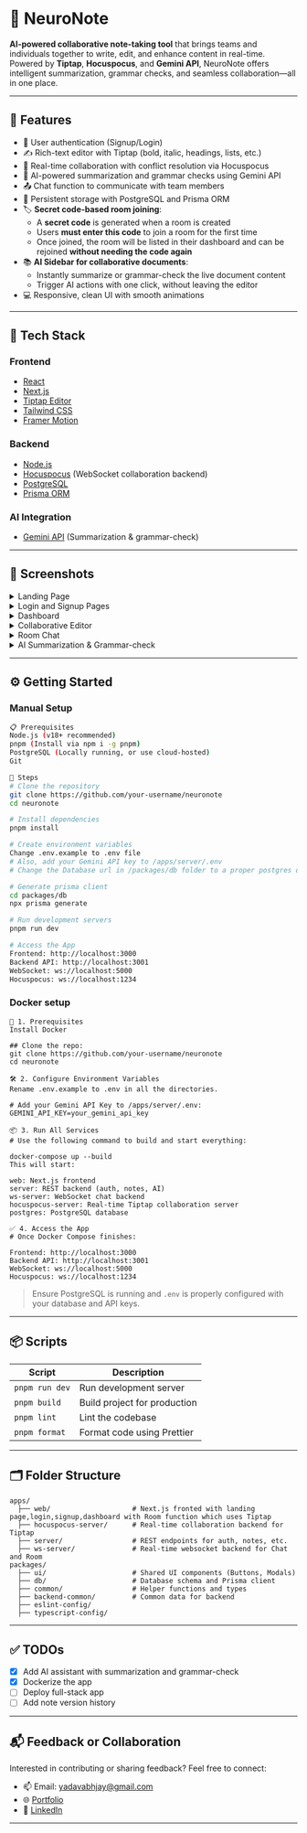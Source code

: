 # 🧠 NeuroNote

**AI-powered collaborative note-taking tool** that brings teams and individuals together to write, edit, and enhance content in real-time. Powered by **Tiptap**, **Hocuspocus**, and **Gemini API**, NeuroNote offers intelligent summarization, grammar checks, and seamless collaboration—all in one place.

---

## 🚀 Features

* 🔐 User authentication (Signup/Login)
* ✍️ Rich-text editor with Tiptap (bold, italic, headings, lists, etc.)
* 🔁 Real-time collaboration with conflict resolution via Hocuspocus
* 🧠 AI-powered summarization and grammar checks using Gemini API
* 📤 Chat function to communicate with team members
* 💾 Persistent storage with PostgreSQL and Prisma ORM
* 🏷️ **Secret code-based room joining**:
  - A **secret code** is generated when a room is created
  - Users **must enter this code** to join a room for the first time
  - Once joined, the room will be listed in their dashboard and can be rejoined **without needing the code again**
* 📚 **AI Sidebar for collaborative documents**:
  - Instantly summarize or grammar-check the live document content
  - Trigger AI actions with one click, without leaving the editor
* 💻 Responsive, clean UI with smooth animations

---

## 🧰 Tech Stack

### Frontend

* [React](https://reactjs.org/)
* [Next.js](https://nextjs.org/)
* [Tiptap Editor](https://tiptap.dev/)
* [Tailwind CSS](https://tailwindcss.com/)
* [Framer Motion](https://www.framer.com/motion/)

### Backend

* [Node.js](https://nodejs.org/)
* [Hocuspocus](https://hocuspocus.dev/) (WebSocket collaboration backend)
* [PostgreSQL](https://www.postgresql.org/)
* [Prisma ORM](https://www.prisma.io/)

### AI Integration

* [Gemini API](https://ai.google.dev/gemini-api/docs) (Summarization & grammar-check)

---

## 📸 Screenshots

<details>
<summary>Landing Page</summary>
<p align="center">
  <img src="https://github.com/user-attachments/assets/421bb724-3da5-44ab-a34c-9657ab590c85" width="600"/>
</p>
</details>

<details>
<summary>Login and Signup Pages</summary>
<p align="center">
  <img src="https://github.com/user-attachments/assets/e1f734b4-471e-4a19-84a5-c841fb9a7f3c" width="300"/>
  <img src="https://github.com/user-attachments/assets/167305d2-b97a-4bdd-8339-339d175d1785" width="300"/>
</p>
</details>

<details>
<summary>Dashboard</summary>
<p align="center">
  <img src="https://github.com/user-attachments/assets/8c9b61dc-89ba-4413-b7ab-43d4054b26f4" width="600"/>
</p>
</details>

<details>
<summary>Collaborative Editor</summary>
<p align="center">
  <img src="https://github.com/user-attachments/assets/ded6da2d-caa4-40e7-b0cf-36d7c8fe6223" width="600"/>
</p>
</details>

<details>
<summary>Room Chat</summary>
<p align="center">
  <img src="https://github.com/user-attachments/assets/e7432b14-85de-4dcf-be77-604e4fddc16f" width="600"/>
</p>
</details>

<details>
<summary>AI Summarization & Grammar-check</summary>
<p align="center">
  <img src="https://github.com/user-attachments/assets/467e3fdf-2700-4006-a110-94a91b394684" width="600"/>
</p>
</details>



---

## ⚙️ Getting Started

### Manual Setup

```bash
📋 Prerequisites
Node.js (v18+ recommended)
pnpm (Install via npm i -g pnpm)
PostgreSQL (Locally running, or use cloud-hosted)
Git

🔧 Steps
# Clone the repository
git clone https://github.com/your-username/neuronote
cd neuronote

# Install dependencies
pnpm install

# Create environment variables
Change .env.example to .env file
# Also, add your Gemini API key to /apps/server/.env
# Change the Database url in /packages/db folder to a proper postgres db url

# Generate prisma client
cd packages/db
npx prisma generate

# Run development servers
pnpm run dev

# Access the App
Frontend: http://localhost:3000
Backend API: http://localhost:3001
WebSocket: ws://localhost:5000
Hocuspocus: ws://localhost:1234

```

### Docker setup 
```
🧾 1. Prerequisites
Install Docker

## Clone the repo:
git clone https://github.com/your-username/neuronote
cd neuronote

🛠️ 2. Configure Environment Variables
Rename .env.example to .env in all the directories.

# Add your Gemini API Key to /apps/server/.env:
GEMINI_API_KEY=your_gemini_api_key

📦 3. Run All Services
# Use the following command to build and start everything:

docker-compose up --build
This will start:

web: Next.js frontend
server: REST backend (auth, notes, AI)
ws-server: WebSocket chat backend
hocuspocus-server: Real-time Tiptap collaboration server
postgres: PostgreSQL database

✅ 4. Access the App
# Once Docker Compose finishes:

Frontend: http://localhost:3000
Backend API: http://localhost:3001
WebSocket: ws://localhost:5000
Hocuspocus: ws://localhost:1234

```

> Ensure PostgreSQL is running and `.env` is properly configured with your database and API keys.

---

## 📦 Scripts

| Script         | Description                  |
| -------------- | ---------------------------- |
| `pnpm run dev` | Run development server       |
| `pnpm build`   | Build project for production |
| `pnpm lint`    | Lint the codebase            |
| `pnpm format`  | Format code using Prettier   |

---

## 🗂️ Folder Structure

```
apps/
  ├── web/                    # Next.js fronted with landing page,login,signup,dashboard with Room function which uses Tiptap
  ├── hocuspocus-server/      # Real-time collaboration backend for Tiptap
  ├── server/                 # REST endpoints for auth, notes, etc.
  ├── ws-server/              # Real-time websocket backend for Chat and Room
packages/
  ├── ui/                     # Shared UI components (Buttons, Modals)
  ├── db/                     # Database schema and Prisma client
  ├── common/                 # Helper functions and types
  ├── backend-common/         # Common data for backend
  ├── eslint-config/
  ├── typescript-config/
```

---

## ✅ TODOs

* [X] Add AI assistant with summarization and grammar-check
* [X] Dockerize the app
* [ ] Deploy full-stack app
* [ ] Add note version history

---

## 📬 Feedback or Collaboration

Interested in contributing or sharing feedback? Feel free to connect:

* 📫 Email: yadavabhjay@gmail.com
* 🌐 [Portfolio](https://portfolio1-two-xi.vercel.app/)
* 💼 [LinkedIn](https://linkedin.com/in/abj-ydv)

---
